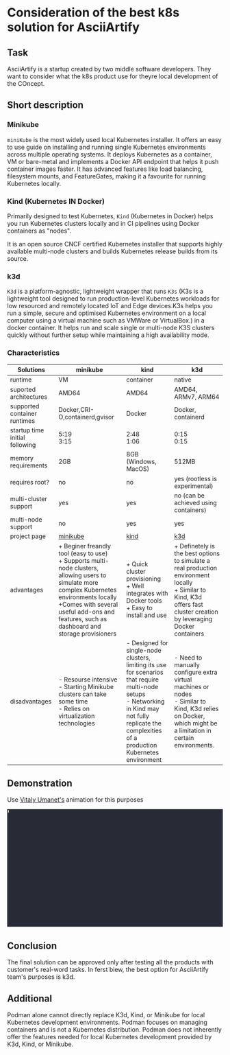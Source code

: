 # Consideration of the best k8s solution for AsciiArtify

## Task
AsciiArtify is a startup created by two middle software developers. They want to consider what the k8s product use for theyre local development of the COncept.

## Short description
### Minikube
`miniKube` is the most widely used local Kubernetes installer. It offers an easy to use guide on installing and running single Kubernetes environments across multiple operating systems. It deploys Kubernetes as a container, VM or bare-metal and implements a Docker API endpoint that helps it push container images faster. It has advanced features like load balancing, filesystem mounts, and FeatureGates, making it a favourite for running Kubernetes locally. 

### Kind (Kubernetes IN Docker)
Primarily designed to test Kubernetes, `Kind` (Kubernetes in Docker) helps you run Kubernetes clusters locally and in CI pipelines using Docker containers as "nodes".

It is an open source CNCF certified Kubernetes installer that supports highly available multi-node clusters and builds Kubernetes release builds from its source.

### k3d
`K3d` is a platform-agnostic, lightweight wrapper that runs `K3s` (K3s is a lightweight tool designed to run production-level Kubernetes workloads for low resourced and remotely located IoT and Edge devices.K3s helps you run a simple, secure and optimised Kubernetes environment on a local computer using a virtual machine such as VMWare or VirtualBox.) in a docker container. It helps run and scale single or multi-node K3S clusters quickly without further setup while maintaining a high availability mode.

### Characteristics

| **Solutions**   | **minikube**    | **kind**     | **k3d**      |
|--------------------------------------------------|--------------------------------------------------|--------------------------------------------------|--------------------------------------------------|
| runtime | VM | container | native |
|  suported<br>architectures | AMD64 | AMD64 | AMD64, ARMv7, ARM64 |
|  supported container runtimes| Docker,CRI-O,containerd,gvisor | Docker | Docker, containerd |
|  startup time initial<br>following | 5:19 <br> 3:15 | 2:48 <br> 1:06 | 0:15 <br> 0:15|
|  memory requirements | 2GB | 8GB (Windows, MacOS) | 512MB|
|  requires root? | no | no | yes (rootless is experimental) |
|  multi-cluster support | yes | yes | no (can be achieved using containers) |
|  multi-node support | no | yes | yes |
|  project page | [minikube](https://minikube.sigs.k8s.io/docs/) | [kind](https://kind.sigs.k8s.io/) | [k3d](https://k3s.io/)|
|  advantages | + Beginer freandly tool (easy to use)<br>+ Supports multi-node clusters, allowing users to simulate more complex Kubernetes environments locally<br>+Comes with several useful add-ons and features, such as dashboard and storage provisioners|  + Quick cluster provisioning<br>+ Well integrates with Docker tools<br>+ Easy to install and use | + Definetely is the best options to simulate a real production environment locally<br>+ Similar to Kind, K3d offers fast cluster creation by leveraging Docker containers  |
|  disadvantages | - Resourse intensive<br>- Starting Minikube clusters can take some time<br>- Relies on virtualization technologies| - Designed for single-node clusters, limiting its use for scenarios that require multi-node setups<br>- Networking in Kind may not fully replicate the complexities of a production Kubernetes environment | - Need to manually configure extra virtual machines or nodes<br>- Similar to Kind, K3d relies on Docker, which might be a limitation in certain environments. |

## Demonstration
Use [Vitaly Umanet's](https://github.com/vit-um/AsciiArtify/blob/main/doc/.img/622883.gif) animation for this purposes 

![Application on Kubernetes](https://github.com/vit-um/AsciiArtify/blob/main/doc/.img/622883.gif)   

## Conclusion
The final solution can be approved only after testing all the products with customer's real-word tasks. In ferst biew, the best option for AsciiArtify team's purposes is k3d.

## Additional

Podman alone cannot directly replace K3d, Kind, or Minikube for local Kubernetes development environments. 
Podman focuses on managing containers and is not a Kubernetes distribution. 
Podman does not inherently offer the features needed for local Kubernetes development provided by K3d, Kind, or Minikube.